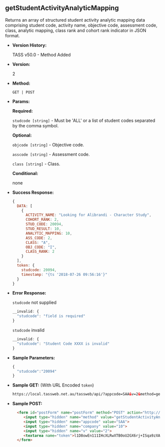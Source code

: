 

**getStudentActivityAnalyticMapping**
----
  Returns an array of structured student activity analytic mapping data comprising student code, activity name, objective code, assessment code, class, analytic mapping, class rank and cohort rank indicator in JSON format.

* **Version History:**

  TASS v50.0 - Method Added

* **Version:**

  2

* **Method:**

  `GET | POST`
  
*  **Params:**

   **Required:**

   `studcode [string]` -  Must be 'ALL' or a list of student codes separated by the comma symbol.
   
   **Optional:**

   `objcode [string]` -  Objective code.
   
   `asscode [string]` - Assessment code.

   `class [string]` - Class.

   **Conditional:**
 
   none
   
* **Success Response:**

    ```javascript
    {
      DATA: [
        {
          ACTIVITY_NAME: "Looking for Alibrandi - Character Study",
          COHORT_RANK: 2,
          STUD_CODE: 20094,
          STUD_RESULT: 10,
          ANALYTIC_MAPPING: 10,
          ASS_CODE: 2,
          CLASS: "A",
          OBJ_CODE: "I",
          CLASS_RANK: 2
        }
      ],
      token: {
        studcode: 20094,
        timestamp: "{ts '2018-07-26 09:56:16'}"
      }
    }
    ```
 
* **Error Response:**

    `studcode` not supplied
    ```javascript
    __invalid: {
      "studcode": "field is required"
    }
    ```

    `studcode` invalid
    ```javascript
    __invalid: {
      "studcode": "Student Code XXXX is invalid"
    }
    ```
    
* **Sample Parameters:**

  ```javascript
  {
    "studcode":"20094"
  }
  ```
  
* **Sample GET:** (With URL Encoded `token`)

  ```HTML
  https://local.tassweb.net.au/tassweb/api/?appcode=SAA&v=2&method=getStudentActivityAnalyticMapping&token=Mi2fSYBI04Jhq65zh91j94SqWaC5FXDVQ59O2lFo2Rk%3D&company=10
  ```
  
* **Sample POST:**

  ```HTML
    <form id="postForm" name="postForm" method="POST" action="http://api.tasscloud.com.au/tassweb/api/">
       <input type="hidden" name="method" value="getStudentActivityAnalyticMapping">
       <input type="hidden" name="appcode" value="SAA">
       <input type="hidden" name="company" value="10">
       <input type="hidden" name="v" value="2">
       <textarea name="token">l1D8owEn111IHcXLRwXTB0oU2GX6rj+ISqa9zXA8We1Gqx9/zb+cbVFartivsDN/xGgAIIjtABAYfzYPqTCpLf3gb0nW3h/TrPFLMhAdNcVvHD0Gz4FkRj5jRAD1aAGQ</textarea>
    </form>
  ```
